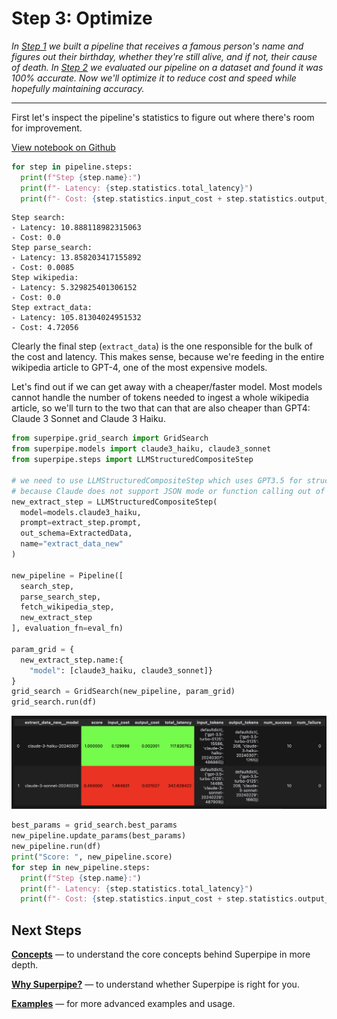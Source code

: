 # Step 3: Optimize

_In [Step 1](../build) we built a pipeline that receives a famous person's name and figures out their birthday, whether they're still alive, and if not, their cause of death. In [Step 2](../evaluate) we evaluated our pipeline on a dataset and found it was 100% accurate. Now we'll optimize it to reduce cost and speed while hopefully maintaining accuracy._

<hr>

First let's inspect the pipeline's statistics to figure out where there's room for improvement.

[View notebook on Github](https://github.com/villagecomputing/superpipe/tree/main/docs/examples/web_scraping/web_scraping.ipynb)

```python
for step in pipeline.steps:
  print(f"Step {step.name}:")
  print(f"- Latency: {step.statistics.total_latency}")
  print(f"- Cost: {step.statistics.input_cost + step.statistics.output_cost}")
```

```
Step search:
- Latency: 10.888118982315063
- Cost: 0.0
Step parse_search:
- Latency: 13.858203417155892
- Cost: 0.0085
Step wikipedia:
- Latency: 5.329825401306152
- Cost: 0.0
Step extract_data:
- Latency: 105.81304024951532
- Cost: 4.72056
```

Clearly the final step (`extract_data`) is the one responsible for the bulk of the cost and latency. This makes sense, because we're feeding in the entire wikipedia article to GPT-4, one of the most expensive models.

Let's find out if we can get away with a cheaper/faster model. Most models cannot handle the number of tokens needed to ingest a whole wikipedia article, so we'll turn to the two that can that are also cheaper than GPT4: Claude 3 Sonnet and Claude 3 Haiku.

```python
from superpipe.grid_search import GridSearch
from superpipe.models import claude3_haiku, claude3_sonnet
from superpipe.steps import LLMStructuredCompositeStep

# we need to use LLMStructuredCompositeStep which uses GPT3.5 for structured JSON extraction
# because Claude does not support JSON mode or function calling out of the box
new_extract_step = LLMStructuredCompositeStep(
  model=models.claude3_haiku,
  prompt=extract_step.prompt,
  out_schema=ExtractedData,
  name="extract_data_new"
)

new_pipeline = Pipeline([
  search_step,
  parse_search_step,
  fetch_wikipedia_step,
  new_extract_step
], evaluation_fn=eval_fn)

param_grid = {
  new_extract_step.name:{
    "model": [claude3_haiku, claude3_sonnet]}
}
grid_search = GridSearch(new_pipeline, param_grid)
grid_search.run(df)
```

<p align="center"><img src="../assets/wikipedia_gridsearch.png" style="width: 800px;" /></p>

```python
best_params = grid_search.best_params
new_pipeline.update_params(best_params)
new_pipeline.run(df)
print("Score: ", new_pipeline.score)
for step in new_pipeline.steps:
  print(f"Step {step.name}:")
  print(f"- Latency: {step.statistics.total_latency}")
  print(f"- Cost: {step.statistics.input_cost + step.statistics.output_cost}")
```

## Next Steps

[**Concepts**](../concepts) &mdash; to understand the core concepts behind Superpipe in more depth.

[**Why Superpipe?**](../why) &mdash; to understand whether Superpipe is right for you.

[**Examples**](../examples) &mdash; for more advanced examples and usage.
